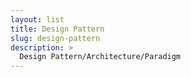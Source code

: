 ```yaml
---
layout: list
title: Design Pattern
slug: design-pattern
description: >
  Design Pattern/Architecture/Paradigm
---
```

